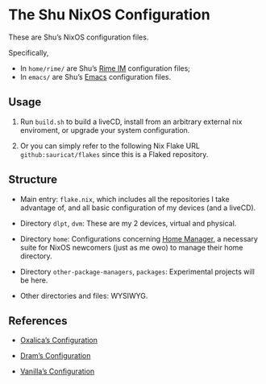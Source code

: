 # The Shu NixOS Configuration

These are Shu’s NixOS configuration files.

Specifically, 
- In `home/rime/` are Shu’s [Rime IM](https://rime.im/) configuration files;
- In `emacs/` are Shu’s [Emacs](https://www.gnu.org/software/emacs) configuration files.

## Usage

1. Run `build.sh` to build a liveCD, install from an arbitrary external nix enviroment, or upgrade your system configuration. 

2. Or you can simply refer to the following Nix Flake URL `github:sauricat/flakes` since this is a Flaked repository.

## Structure

- Main entry: `flake.nix`, which includes all the repositories I take advantage of, and all basic configuration of my devices (and a liveCD).

- Directory `dlpt`, `dvm`: These are my 2 devices, virtual and physical. 

- Directory `home`: Configurations concerning [Home Manager](https://github.com/nix-community/home-manager), a necessary suite for NixOS newcomers (just as me owo) to manage their home directory.

- Directory `other-package-managers`, `packages`: Experimental projects will be here. 

- Other directories and files: WYSIWYG.


## References

- [Oxalica’s Configuration](https://github.com/oxalica/nixos-config)

- [Dram’s Configuration](https://github.com/dramforever/config/)

- [Vanilla’s Configuration](https://github.com/VergeDX/config-nixpkgs)

